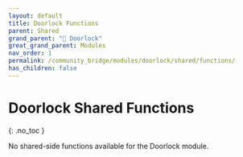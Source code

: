 ```yaml
---
layout: default
title: Doorlock Functions
parent: Shared
grand_parent: "🚪 Doorlock"
great_grand_parent: Modules
nav_order: 1
permalink: /community_bridge/modules/doorlock/shared/functions/
has_children: false
---
```


# Doorlock Shared Functions
{: .no_toc }

No shared-side functions available for the Doorlock module.
